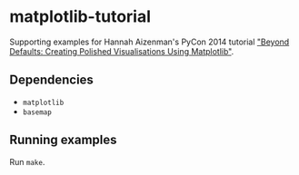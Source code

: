 # matplotlib-tutorial

Supporting examples for Hannah Aizenman's PyCon 2014 tutorial ["Beyond Defaults: Creating Polished Visualisations Using Matplotlib"](https://us.pycon.org/2014/schedule/presentation/66/).

## Dependencies

- `matplotlib`
- `basemap`

## Running examples

Run `make`.
